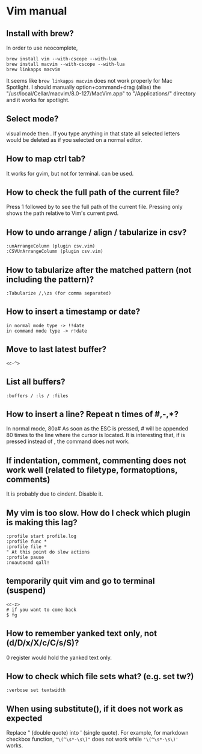 # Vim manual

## Install with brew?
In order to use neocomplete,
```
brew install vim --with-cscope --with-lua
brew install macvim --with-cscope --with-lua
brew linkapps macvim
```
It seems like `brew linkapps macvim` does not work properly for Mac Spotlight. I should manually option+command+drag (alias) the "/usr/local/Cellar/macvim/8.0-127/MacVim.app" to "/Applications/" directory and it works for spotlight.

## Select mode?
visual mode then <c-g>. If you type anything in that state all selected letters would be deleted as if you selected on a normal editor. 

## How to map ctrl tab?
It works for gvim, but not for terminal. <c-tab> can be used.

## How to check the full path of the current file?
Press 1 followed by <c-g> to see the full path of the current file.
Pressing only <c-g> shows the path relative to Vim's current pwd.

## How to undo arrange / align / tabularize in csv?
	:unArrangeColumn (plugin csv.vim)
	:CSVUnArrangeColumn (plugin csv.vim)

## How to tabularize after the matched pattern (not including the pattern)?
	:Tabularize /,\zs (for comma separated)

## How to insert a timestamp or date?
	in normal mode type -> !!date
	in command mode type -> r!date

## Move to last latest buffer?
	<c-^>

## List all buffers?
	:buffers / :ls / :files

## How to insert a line? Repeat n times of #,-,*?
In normal mode,
    80a#<ESC>
As soon as the ESC is pressed, # will be appended 80 times to the line where the cursor is located.
It is interesting that, if <c-c> is pressed instead of <ESC>, the command does not work. 

## If indentation, comment, commenting does not work well (related to filetype, formatoptions, comments) 
It is probably due to cindent. Disable it.

## My vim is too slow. How do I check which plugin is making this lag?
    :profile start profile.log
    :profile func *
    :profile file *
    " At this point do slow actions
    :profile pause
    :noautocmd qall!

## temporarily quit vim and go to terminal (suspend)
    <c-z>
    # if you want to come back
    $ fg

## How to remember yanked text only, not (d/D/x/X/c/C/s/S)?
0 register would hold the yanked text only.

## How to check which file sets what? (e.g. set tw?)
`:verbose set textwidth`

## When using substitute(), if it does not work as expected
Replace " (double quote) into ' (single quote).
For example, for markdown checkbox function,
`"\(^\s*-\s\)"` does not work while `'\(^\s*-\s\)'` works.
